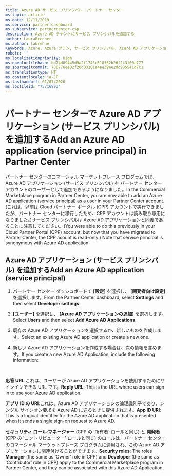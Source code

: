 ```yaml
---
title: Azure AD サービス プリンシパル |パートナー センター
ms.topic: article
ms.date: 12/11/2019
ms.service: partner-dashboard
ms.subservice: partnercenter-csp
description: Azure AD テナントにサービス プリンシパルを追加する
author: LauraBrenner
ms.author: labrenne
Keywords: Azure, Azure プラン, サービス プリンシパル, Azure AD アプリケーション
robots: ''
ms.localizationpriority: High
ms.openlocfilehash: bd74d09445d9a2f1745c518362b26f243f00a777
ms.sourcegitcommit: 780776ee32f20d03101a4ee39ee2dc985541d7c1
ms.translationtype: HT
ms.contentlocale: ja-JP
ms.lasthandoff: 01/07/2020
ms.locfileid: "75716893"
---
```

# <a name="add-an-azure-ad-application-service-principal-in-partner-center"></a><span data-ttu-id="cacf3-104">パートナー センターで Azure AD アプリケーション (サービス プリンシパル) を追加する</span><span class="sxs-lookup"><span data-stu-id="cacf3-104">Add an Azure AD application (service principal) in Partner Center</span></span>

<span data-ttu-id="cacf3-105">パートナー センターのコマーシャル マーケットプレース プログラムでは、Azure AD アプリケーション (サービス プリンシパル) を パートナー センター アカウントのユーザーとして追加できるようになりました。</span><span class="sxs-lookup"><span data-stu-id="cacf3-105">In the Commercial Marketplace program in Partner Center, you are now able to add an Azure AD application (service principal) as a user in your Partner Center account.</span></span> <span data-ttu-id="cacf3-106">(これは、以前は Cloud パートナー ポータル (CPP) アカウントで実行できましたが、パートナー センターに移行したため、CPP アカウントは読み取り専用になりました。)サービス プリンシパルは Azure AD アプリケーションと同義であることに注意してください。</span><span class="sxs-lookup"><span data-stu-id="cacf3-106">(You were able to do this previously in your Cloud Partner Portal (CPP) account, but now that you have migrated to Partner Center, the CPP acount is read-only.) Note that service principal is synonymous with Azure AD application.</span></span>

## <a name="add-an-azure-ad-application-service-principal"></a><span data-ttu-id="cacf3-107">Azure AD アプリケーション (サービス プリンシパル) を追加する</span><span class="sxs-lookup"><span data-stu-id="cacf3-107">Add an Azure AD application (service principal)</span></span>

1. <span data-ttu-id="cacf3-108">パートナー センター ダッシュボードで **[設定]** を選択し、 **[開発者向け設定]** を選択します。</span><span class="sxs-lookup"><span data-stu-id="cacf3-108">From the Partner Center dashboard, select **Settings** and then select **Developer settings**.</span></span>

2. <span data-ttu-id="cacf3-109">**[ユーザー]** を選択し、 **[Azure AD アプリケーションの追加]** を選択します。</span><span class="sxs-lookup"><span data-stu-id="cacf3-109">Select **Users** and then select **Add Azure AD Applications**.</span></span>

3. <span data-ttu-id="cacf3-110">既存の Azure AD アプリケーションを選択するか、新しいものを作成します。</span><span class="sxs-lookup"><span data-stu-id="cacf3-110">Select an existing Azure AD application or create a new one.</span></span>

4. <span data-ttu-id="cacf3-111">新しい Azure AD アプリケーションを作成する場合は、次の情報を含めます。</span><span class="sxs-lookup"><span data-stu-id="cacf3-111">If you create a new Azure AD Application, include the following information:</span></span>  

  


<span data-ttu-id="cacf3-112">**応答 URL**:これは、ユーザーが Azure AD アプリケーションを使用するためにサインインできる URL です。</span><span class="sxs-lookup"><span data-stu-id="cacf3-112">**Reply URL**: This is the URL where users can sign in to use your Azure AD application.</span></span> 

<span data-ttu-id="cacf3-113">**アプリ ID の URI**:これは、Azure AD アプリケーションの論理識別子であり、シングル サインオン要求を Azure AD に送るときに提供されます。</span><span class="sxs-lookup"><span data-stu-id="cacf3-113">**App ID URI**: This is a logical identifier for the Azure AD application that is presented when it sends a single sign-on request to Azure AD.</span></span> 

<span data-ttu-id="cacf3-114">**セキュリティ ロール**:**マネージャー** (CPP の '所有者' ロールと同じ) と **開発者** (CPP の 'コントリビューター' ロールと同じ) のロールは、パートナー センターのコマーシャル マーケットプレース プログラムに適用され、この Azure AD アプリケーションに関連付けることができます。</span><span class="sxs-lookup"><span data-stu-id="cacf3-114">**Security roles**: The roles **Manager** (the same as  ‘Owner’ role in CPP) and **Developer** (the same as ‘Contributor’ role in CPP) apply to the Commercial Marketplace program in Partner Center, and they can be associated with this Azure AD Application.</span></span>  

  
